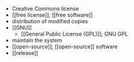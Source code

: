 - Creative Commons license
- [[free license]]; [[free software]]
- distribution of modified copies
- [[GNU]]
    - [[General Public License (GPL)]]; GNU GPL
- maintain the system
- [[open-source]]; [[open-source]] software
- [[release]]
